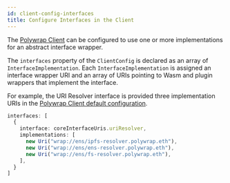 ```yaml
---
id: client-config-interfaces
title: Configure Interfaces in the Client
---
```


The [Polywrap Client](../../reference/clients/js/client-js) can be configured to use one or more implementations for
an abstract interface wrapper.

The `interfaces` property of the `ClientConfig` is declared as an array of `InterfaceImplementation`.
Each `InterfaceImplementation` is assigned an interface wrapper URI and an array of URIs pointing to Wasm and plugin wrappers
that implement the interface.

For example, the URI Resolver interface is provided three implementation URIs in the 
[Polywrap Client default configuration](https://github.com/polywrap/monorepo/blob/origin/packages/js/client/src/default-client-config.ts).

```typescript
interfaces: [
  {
    interface: coreInterfaceUris.uriResolver,
    implementations: [
      new Uri("wrap://ens/ipfs-resolver.polywrap.eth"),
      new Uri("wrap://ens/ens-resolver.polywrap.eth"),
      new Uri("wrap://ens/fs-resolver.polywrap.eth"),
    ],
  }
]
```